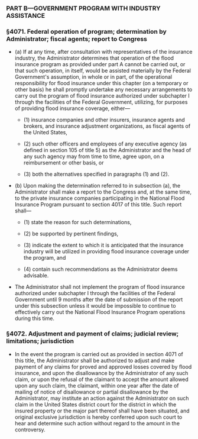 ### PART B—GOVERNMENT PROGRAM WITH INDUSTRY ASSISTANCE

### §4071. Federal operation of program; determination by Administrator; fiscal agents; report to Congress
* (a) If at any time, after consultation with representatives of the insurance industry, the Administrator determines that operation of the flood insurance program as provided under part A cannot be carried out, or that such operation, in itself, would be assisted materially by the Federal Government's assumption, in whole or in part, of the operational responsibility for flood insurance under this chapter (on a temporary or other basis) he shall promptly undertake any necessary arrangements to carry out the program of flood insurance authorized under subchapter I through the facilities of the Federal Government, utilizing, for purposes of providing flood insurance coverage, either—

  * (1) insurance companies and other insurers, insurance agents and brokers, and insurance adjustment organizations, as fiscal agents of the United States,

  * (2) such other officers and employees of any executive agency (as defined in section 105 of title 5) as the Administrator and the head of any such agency may from time to time, agree upon, on a reimbursement or other basis, or

  * (3) both the alternatives specified in paragraphs (1) and (2).


* (b) Upon making the determination referred to in subsection (a), the Administrator shall make a report to the Congress and, at the same time, to the private insurance companies participating in the National Flood Insurance Program pursuant to section 4017 of this title. Such report shall—

  * (1) state the reason for such determinations,

  * (2) be supported by pertinent findings,

  * (3) indicate the extent to which it is anticipated that the insurance industry will be utilized in providing flood insurance coverage under the program, and

  * (4) contain such recommendations as the Administrator deems advisable.


* The Administrator shall not implement the program of flood insurance authorized under subchapter I through the facilities of the Federal Government until 9 months after the date of submission of the report under this subsection unless it would be impossible to continue to effectively carry out the National Flood Insurance Program operations during this time.

### §4072. Adjustment and payment of claims; judicial review; limitations; jurisdiction
* In the event the program is carried out as provided in section 4071 of this title, the Administrator shall be authorized to adjust and make payment of any claims for proved and approved losses covered by flood insurance, and upon the disallowance by the Administrator of any such claim, or upon the refusal of the claimant to accept the amount allowed upon any such claim, the claimant, within one year after the date of mailing of notice of disallowance or partial disallowance by the Administrator, may institute an action against the Administrator on such claim in the United States district court for the district in which the insured property or the major part thereof shall have been situated, and original exclusive jurisdiction is hereby conferred upon such court to hear and determine such action without regard to the amount in the controversy.